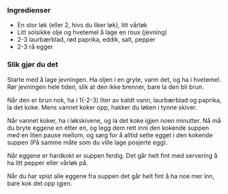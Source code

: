 
### Ingredienser
- En stor løk (eller 2, hivs du liker løk), litt vårløk
- Litt solsikke olje og hvetemel å lage en roux (jevning)
- 2-3 laurbærblad, rød paprika, eddik, salt, pepper
- 2-3 rå egger

### Slik gjør du det
Starte med å lage jevningen. Ha oljen i en gryte, varm det, og ha i hvetemel. Rør jevningen hele tiden, slik at den ikke brenner, bare la den bli brun.

 Når den er brun nok, ha i 1(-2-3) liter av kaldt vann, laurbærblad og paprika, la det koke. Mens vannet koker opp, hakker du løken i tynne skiver.

 Når vannet koker, ha i løkskivene, og la det koke igjen noen minutter. Nå må du bryte eggene en etter en, og legg dem rett inni den kokende suppen med en liten pause mellom, og sørg for å alltid sette egget i den kokende suppen (På samme måte som du ville lage posjerte egg).

 Når eggene er hardkokt er suppen ferdig. Det går helt fint med servering å ha litt pepper eller vårløk på.

 Når du har spist alle eggene fra suppen det går helt fint å ha noe mer inn, bare kok det opp igjen.  